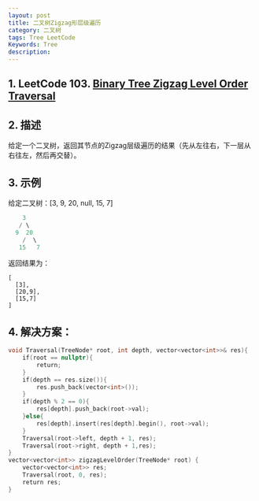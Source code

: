 ```yaml
---
layout: post
title: 二叉树Zigzag形层级遍历
category: 二叉树
tags: Tree LeetCode
Keywords: Tree
description:
---
```

## 1. LeetCode 103. [Binary Tree Zigzag Level Order Traversal](https://leetcode.com/problems/binary-tree-zigzag-level-order-traversal/description/)
## 2. 描述
给定一个二叉树，返回其节点的Zigzag层级遍历的结果（先从左往右，下一层从右往左，然后再交替）。
## 3. 示例
给定二叉树：[3, 9, 20, null, 15, 7]
``` c++
    3
   / \
  9  20
    /  \
   15   7
```
返回结果为：
```
[
  [3],
  [20,9],
  [15,7]
]
```
## 4. 解决方案：
``` c++
void Traversal(TreeNode* root, int depth, vector<vector<int>>& res){
    if(root == nullptr){
        return;
    }
    if(depth == res.size()){
        res.push_back(vector<int>());
    }
    if(depth % 2 == 0){
        res[depth].push_back(root->val);
    }else{
        res[depth].insert(res[depth].begin(), root->val);
    }
    Traversal(root->left, depth + 1, res);
    Traversal(root->right, depth + 1,res);
}
vector<vector<int>> zigzagLevelOrder(TreeNode* root) {
    vector<vector<int>> res;
    Traversal(root, 0, res);
    return res;
}
```


